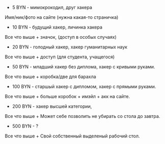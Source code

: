 - 5 BYN - мимокрокодил, друг хакера 

Имя/ник/фото на сайте (нужна какая-то страничка)


- 10 BYN - будущий хакер, личинка хакера

Все что выше + значок, (доступ в особых случаях)



- 20 BYN - голодный хакер, хакер гуманитарных наук

Все что выше + доступ (для студента, учащегося)



- 50 BYN - младший хакер без диплома, хакер с кривыми руками.

Все что выше + коробка/две для барахла



- 100 BYN - старшый хакер с дипломом, хакер с прямыми руками.

Все что выше + больше коробок + имэйл + акк на сайте.



- 200 BYN - хакер высшей категории, 

Все что выше + Может себе позволить не убирать со стола до завтра.



- 500 BYN - ?

Все что выше + Свой собственный выделеный рабочий стол.

